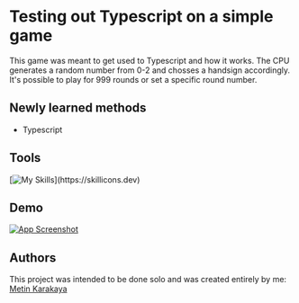 # Testing out Typescript on a simple game

This game was meant to get used to Typescript and how it works. The CPU generates a random number from 0-2 and chosses a handsign accordingly. It's possible to play for 999 rounds or set a specific round number.

## Newly learned methods

- Typescript

## Tools

[![My Skills](https://skillicons.dev/icons?i=js,ts,html,css,git,github,)](https://skillicons.dev)

## Demo

[![App Screenshot](./src/assets/demo.gif)](https://karakayametin8787.github.io/TS_stone_scissor_paper/)

## Authors

This project was intended to be done solo and was created entirely by me:
[Metin Karakaya](https://github.com/KarakayaMetin8787)
